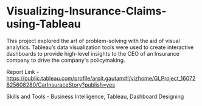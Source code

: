 # Visualizing-Insurance-Claims-using-Tableau

This project explored the art of problem-solving with the aid of visual analytics. Tableau’s data visualization tools were used to create interactive dashboards to provide high-level insights to the CEO of an Insurance company to drive the company's policymaking.

Report Link - https://public.tableau.com/profile/arpit.gautam#!/vizhome/GLProject_16072825608280/CarInsuraceStory?publish=yes

Skills and Tools - Business Intelligence, Tableau, Dashboard Designing
